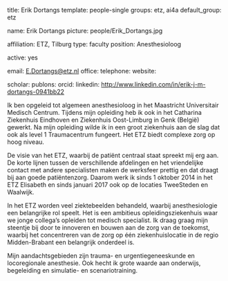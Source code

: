 title: Erik Dortangs
template: people-single
groups: etz, ai4a
default_group: etz

name: Erik Dortangs
picture: people/Erik_Dortangs.jpg

affiliation: ETZ, Tilburg
type: faculty
position: Anesthesioloog

active: yes

email: E.Dortangs@etz.nl
office: 
telephone: 
website: 

scholar: 
publons: 
orcid: 
linkedin: http://www.linkedin.com/in/erik-j-m-dortangs-0941bb22

Ik ben opgeleid tot algemeen anesthesioloog in het Maastricht Universitair Medisch Centrum. Tijdens mijn opleiding heb ik ook in het Catharina Ziekenhuis Eindhoven en Ziekenhuis Oost-Limburg in Genk (België) gewerkt. Na mijn opleiding wilde ik in een groot ziekenhuis aan de slag dat ook als level 1 Traumacentrum fungeert. Het ETZ biedt complexe zorg op hoog niveau.

De visie van het ETZ, waarbij de patiënt centraal staat spreekt mij erg aan. De korte lijnen tussen de verschillende afdelingen en het vriendelijke contact met andere specialisten maken de werksfeer prettig en dat draagt bij aan goede patiëntenzorg. Daarom werk ik sinds 1 oktober 2014 in het ETZ Elisabeth en sinds januari 2017 ook op de locaties TweeSteden en Waalwijk.  

In het ETZ worden veel ziektebeelden behandeld, waarbij anesthesiologie een belangrijke rol speelt. Het is een ambitieus opleidingsziekenhuis waar we jonge collega’s opleiden tot medisch specialist. Ik draag graag mijn steentje bij door te innoveren en bouwen aan de zorg van de toekomst, waarbij het concentreren van de zorg op één ziekenhuislocatie in de regio Midden-Brabant een belangrijk onderdeel is. 

Mijn aandachtsgebieden zijn trauma- en urgentiegeneeskunde en locoregionale anesthesie. Ook hecht ik grote waarde aan onderwijs, begeleiding en simulatie- en scenariotraining.